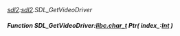 _[sdl2](../../modules/sdl2/sdl2-module.md):[sdl2](../../modules/sdl2/sdl2-module.md).SDL\_GetVideoDriver_
##### Function SDL\_GetVideoDriver:[libc.char_t](../../modules/libc/libc-char_t.md) Ptr( index_:[Int](../../modules/wonkey/wonkey-types-int.md) )
